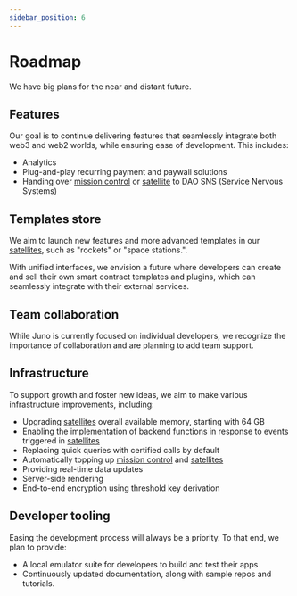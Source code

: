 ```yaml
---
sidebar_position: 6
---
```


# Roadmap

We have big plans for the near and distant future.

## Features

Our goal is to continue delivering features that seamlessly integrate both web3 and web2 worlds, while ensuring ease of development. This includes:

- Analytics
- Plug-and-play recurring payment and paywall solutions
- Handing over [mission control] or [satellite] to DAO SNS (Service Nervous Systems)

## Templates store

We aim to launch new features and more advanced templates in our [satellites], such as "rockets" or "space stations.".

With unified interfaces, we envision a future where developers can create and sell their own smart contract templates and plugins, which can seamlessly integrate with their external services.

## Team collaboration

While Juno is currently focused on individual developers, we recognize the importance of collaboration and are planning to add team support.

## Infrastructure

To support growth and foster new ideas, we aim to make various infrastructure improvements, including:

- Upgrading [satellites] overall available memory, starting with 64 GB
- Enabling the implementation of backend functions in response to events triggered in [satellites]
- Replacing quick queries with certified calls by default
- Automatically topping up [mission control] and [satellites]
- Providing real-time data updates
- Server-side rendering
- End-to-end encryption using threshold key derivation

## Developer tooling

Easing the development process will always be a priority. To that end, we plan to provide:

- A local emulator suite for developers to build and test their apps
- Continuously updated documentation, along with sample repos and tutorials.

[mission control]: terminology.md#mission-control
[satellite]: terminology.md#satellite
[satellites]: terminology.md#satellite
